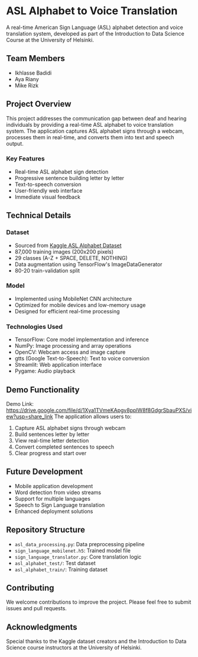 # ASL Alphabet to Voice Translation

A real-time American Sign Language (ASL) alphabet detection and voice translation system, developed as part of the Introduction to Data Science Course at the University of Helsinki.

## Team Members
- Ikhlasse Badidi
- Aya Riany
- Mike Rizk

## Project Overview

This project addresses the communication gap between deaf and hearing individuals by providing a real-time ASL alphabet to voice translation system. The application captures ASL alphabet signs through a webcam, processes them in real-time, and converts them into text and speech output.

### Key Features
- Real-time ASL alphabet sign detection
- Progressive sentence building letter by letter
- Text-to-speech conversion
- User-friendly web interface
- Immediate visual feedback

## Technical Details

### Dataset
- Sourced from [Kaggle ASL Alphabet Dataset](https://www.kaggle.com/datasets/grassknoted/asl-alphabet)
- 87,000 training images (200x200 pixels)
- 29 classes (A-Z + SPACE, DELETE, NOTHING)
- Data augmentation using TensorFlow's ImageDataGenerator
- 80-20 train-validation split

### Model
- Implemented using MobileNet CNN architecture
- Optimized for mobile devices and low-memory usage
- Designed for efficient real-time processing

### Technologies Used
- TensorFlow: Core model implementation and inference
- NumPy: Image processing and array operations
- OpenCV: Webcam access and image capture
- gtts (Google Text-to-Speech): Text to voice conversion
- Streamlit: Web application interface
- Pygame: Audio playback

## Demo Functionality
Demo Link: https://drive.google.com/file/d/1Xya1TVmeKApgv8pplW8f8GdgrSbauPXS/view?usp=share_link 
The application allows users to:
1. Capture ASL alphabet signs through webcam
2. Build sentences letter by letter
3. View real-time letter detection
4. Convert completed sentences to speech
5. Clear progress and start over

## Future Development
- Mobile application development
- Word detection from video streams
- Support for multiple languages
- Speech to Sign Language translation
- Enhanced deployment solutions

## Repository Structure
- `asl_data_processing.py`: Data preprocessing pipeline
- `sign_language_mobilenet.h5`: Trained model file
- `sign_language_translator.py`: Core translation logic
- `asl_alphabet_test/`: Test dataset
- `asl_alphabet_train/`: Training dataset

## Contributing
We welcome contributions to improve the project. Please feel free to submit issues and pull requests.

## Acknowledgments
Special thanks to the Kaggle dataset creators and the Introduction to Data Science course instructors at the University of Helsinki.
